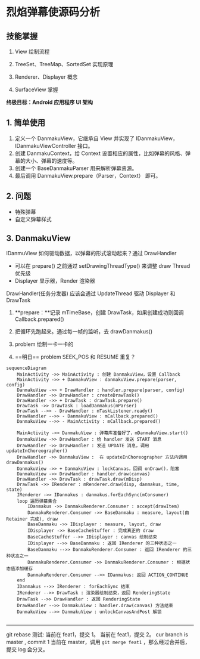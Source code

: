 # 烈焰弹幕使源码分析

## 技能掌握

1. View 绘制流程

2. TreeSet、TreeMap、SortedSet 实现原理
3. Renderer、Displayer 概念
4. SurfaceView 掌握

**终极目标：Android 应用程序 UI 架构**



## 1. 简单使用

1. 定义一个 DanmakuView，它继承自 View 并实现了 IDanmakuView，IDanmakuViewController 接口。
2. 创建 DanmakuContext，给 Context 设置相应的属性，比如弹幕的风格、弹幕的大小、弹幕的速度等。
3. 创建一个 BaseDanmakuParser 用来解析弹幕资源。
4. 最后调用 DanmakuView.prepare（Parser，Context） 即可。

## 2. 问题

- 特殊弹幕
- 自定义弹幕样式

## 3. DanmakuView

IDanmuView 如何驱动数据，以弹幕的形式滚动起来？通过 DrawHandler

- 可以在 prepare() 之前通过 setDrawingThreadType() 来调整 draw Thread 优先级
- Displayer 显示器，Render 渲染器

DrawHandler(任务分发器) 应该会通过 UpdateThread 驱动 Displayer 和 DrawTask

1. **prepare：**记录 mTimeBase，创建 DrawTask，如果创建成功则回调 Callback.prepared()



1. 把循环先跑起来。通过每一帧的监听，去 drawDanmakus()
2. problem 绘制一卡一卡的
3. ==明日== problem SEEK_POS 和 RESUME 重复？





```mermaid
sequenceDiagram
    MainActivity ->> MainActivity : 创建 DanmakuView，设置 Callback
    MainActivity ->> + DanmakuView : danmakuView.prepare(parser, config)
    DanmakuView ->> + DrawHandler : handler.prepare(parser, config)
    DrawHandler ->> DrawHandler : createDrawTask()
    DrawHandler ->> + DrawTask : drawTask.prepare()
    DrawTask ->> DrawTask : loadDanmakus(mParser)
    DrawTask -->> - DrawHandler : mTaskListener.ready()
    DrawHandler -->> - DanmakuView : mCallback.prepared()
    DanmakuView -->> - MainActivity : mCallback.prepared()
    
    MainActivity ->> DanmakuView : 弹幕库准备好了，mDanmakuView.start()
    DanmakuView ->> DrawHandler : 给 handler 发送 START 消息
    DrawHandler ->> DrawHandler : 发送 UPDATE 消息，调用 updateInChoreographer()
    DrawHandler ->> DanmakuView :  在 updateInChoreographer 方法内调用 drawDanmakus()
    DanmakuView ->> + DanmakuView : lockCanvas，回调 onDraw()，阻塞
    DanmakuView ->> DrawHandler : handler.draw(canvas)
    DrawHandler ->> DrawTask : drawTask.draw(mDisp)
    DrawTask ->> IRenderer : mRenderer.draw(disp, danmakus, time, state)
    IRenderer ->> IDanmakus : danmakus.forEachSync(mConsumer)
    loop 遍历弹幕集合
        IDanmakus ->> DanmakuRenderer.Consumer : accept(drawItem)
        DanmakuRenderer.Consumer ->> BaseDanmaku : measure, layout(由 Retainer 完成), draw
        BaseDanmaku ->> IDisplayer : measure, layout, draw
        IDisplayer ->> BaseCacheStuffer : 完成真正的 draw
        BaseCacheStuffer -->> IDisplayer : canvas 绘制结束
        IDisplayer -->> BaseDanmaku : 返回 IRenderer 的三种状态之一
        BaseDanmaku -->> DanmakuRenderer.Consumer : 返回 IRenderer 的三种状态之一
        DanmakuRenderer.Consumer ->> DanmakuRenderer.Consumer : 根据状态值添加缓存
        DanmakuRenderer.Consumer -->> IDanmakus: 返回 ACTION_CONTINUE 
    end
    IDanmakus -->> IRenderer : forEachSync 结束
    IRenderer -->> DrawTask : 渲染器绘制结束，返回 RenderingState
    DrawTask -->> DrawHandler : 返回 RenderingState
    DrawHandler -->> DanmakuView : handler.draw(canvas) 方法结束
    DanmakuView -->> DanmakuView : unlockCanvasAndPost 解锁
    
```




------
git rebase 测试:
当前在 feat1，提交 1。
当前在 feat1，提交 2。
cur branch is master , commit 1
当前在 master，调用 `git merge feat1` ，那么经过合并后，提交 log 会分叉。


